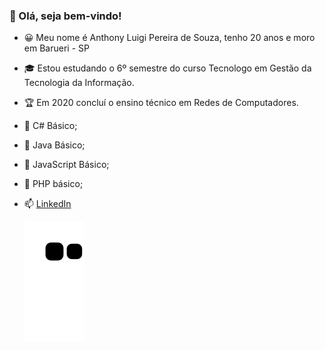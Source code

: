 ### 👋 Olá, seja bem-vindo!

- 😀 Meu nome é Anthony Luigi Pereira de Souza, tenho 20 anos e moro em Barueri - SP
- 🎓 Estou estudando o 6º semestre do curso Tecnologo em Gestão da Tecnologia da Informação.
- 🏆 Em 2020 concluí o ensino técnico em Redes de Computadores.
- 💬 C# Básico;
- 💬 Java Básico;
- 💬 JavaScript Básico;
- 💬 PHP básico;
- 📫 <a href="https://www.linkedin.com/in/anthonysza/"> LinkedIn</a> 

    ![Snake animation](https://github.com/luihkiin/luihkiin/blob/output/github-contribution-grid-snake.svg)
